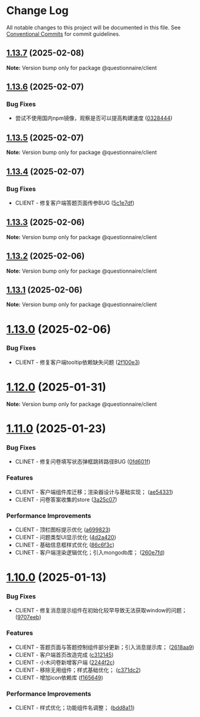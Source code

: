 # Change Log

All notable changes to this project will be documented in this file.
See [Conventional Commits](https://conventionalcommits.org) for commit guidelines.

## [1.13.7](https://github.com/indulgeback/react-questionnaire/compare/v1.13.6...v1.13.7) (2025-02-08)

**Note:** Version bump only for package @questionnaire/client





## [1.13.6](https://github.com/indulgeback/react-questionnaire/compare/v1.13.5...v1.13.6) (2025-02-07)


### Bug Fixes

* 尝试不使用国内npm镜像，观察是否可以提高构建速度 ([0328444](https://github.com/indulgeback/react-questionnaire/commit/03284442c7decbd0e9874c850ead26186610bb1b))





## [1.13.5](https://github.com/indulgeback/react-questionnaire/compare/v1.13.4...v1.13.5) (2025-02-07)

**Note:** Version bump only for package @questionnaire/client





## [1.13.4](https://github.com/indulgeback/react-questionnaire/compare/v1.13.3...v1.13.4) (2025-02-07)


### Bug Fixes

* CLIENT - 修复客户端答题页面传参BUG ([5c1e7df](https://github.com/indulgeback/react-questionnaire/commit/5c1e7dff39738bda777200f316cb4580b787434a))





## [1.13.3](https://github.com/indulgeback/react-questionnaire/compare/v1.13.2...v1.13.3) (2025-02-06)

**Note:** Version bump only for package @questionnaire/client





## [1.13.2](https://github.com/indulgeback/react-questionnaire/compare/v1.13.1...v1.13.2) (2025-02-06)

**Note:** Version bump only for package @questionnaire/client





## [1.13.1](https://github.com/indulgeback/react-questionnaire/compare/v1.13.0...v1.13.1) (2025-02-06)

**Note:** Version bump only for package @questionnaire/client





# [1.13.0](https://github.com/indulgeback/react-questionnaire/compare/v1.12.0...v1.13.0) (2025-02-06)


### Bug Fixes

* CLIENT - 修复客户端tooltip依赖缺失问题 ([2f100e3](https://github.com/indulgeback/react-questionnaire/commit/2f100e32d2f0c2131ea46db42caffa7e62192335))





# [1.12.0](https://github.com/indulgeback/react-questionnaire/compare/v1.11.0...v1.12.0) (2025-01-31)

**Note:** Version bump only for package @questionnaire/client





# [1.11.0](https://github.com/indulgeback/react-questionnaire/compare/v1.10.0...v1.11.0) (2025-01-23)


### Bug Fixes

* CLINET - 修复问卷填写状态弹框跳转路径BUG ([0fd601f](https://github.com/indulgeback/react-questionnaire/commit/0fd601f03b131839c63a07cf5afff688637a3d47))


### Features

* CLIENT - 客户端组件库迁移；渲染器设计与基础实现； ([ae54331](https://github.com/indulgeback/react-questionnaire/commit/ae543316c0d4615eae021dff8997ee59fe76fffe))
* CLIENT - 问卷答案收集的store ([3a25c07](https://github.com/indulgeback/react-questionnaire/commit/3a25c07ce15f126548e6fdc971de22ad95be6cfd))


### Performance Improvements

* CLIENT - 顶栏图标提示优化 ([a699823](https://github.com/indulgeback/react-questionnaire/commit/a699823f4431b4cda3ba05e638a4779e152b3e03))
* CLIENT - 问题类型UI显示优化 ([4d2a420](https://github.com/indulgeback/react-questionnaire/commit/4d2a42005519830d19a7722040da5ae1688d298c))
* CLINET - 基础信息框样式优化 ([86c6f3c](https://github.com/indulgeback/react-questionnaire/commit/86c6f3c01dcfdb63ce207c3599e46f26d9c13891))
* CLINET - 客户端渲染逻辑优化；引入mongodb库； ([260e7fd](https://github.com/indulgeback/react-questionnaire/commit/260e7fdc235f007041d2bab33190b536bb6b6e48))





# [1.10.0](https://github.com/indulgeback/react-questionnaire/compare/v1.9.4...v1.10.0) (2025-01-13)


### Bug Fixes

* CLIENT - 修复消息提示组件在初始化较早导致无法获取window的问题； ([9707eeb](https://github.com/indulgeback/react-questionnaire/commit/9707eebf2d780238a27fe2292e590b207edcee87))


### Features

* CLIENT - 答题页面与答题控制组件部分更新；引入消息提示库； ([2618aa9](https://github.com/indulgeback/react-questionnaire/commit/2618aa980bd8f13ee3c6d7c9be95e46047a87cda))
* CLIENT - 客户端首页改造完成 ([c312145](https://github.com/indulgeback/react-questionnaire/commit/c312145bdc58de32182721f0485b5ea7c00cc32b))
* CLIENT - 小木问卷新增客户端 ([2244f2c](https://github.com/indulgeback/react-questionnaire/commit/2244f2c225ac1021a219152f72ea842f90b7e898))
* CLIENT - 移除无用组件；样式基础优化； ([c371dc2](https://github.com/indulgeback/react-questionnaire/commit/c371dc25da87c0604f9c82ce3f34b3c196d69dc5))
* CLIENT - 增加icon依赖库 ([f165649](https://github.com/indulgeback/react-questionnaire/commit/f16564942b76d3499a7fd2aa8a2d3cb3e987b826))


### Performance Improvements

* CLIENT - 样式优化；功能组件名调整； ([bdd8a11](https://github.com/indulgeback/react-questionnaire/commit/bdd8a11549df5dd4fcadf0841b84b725a08e1cff))
